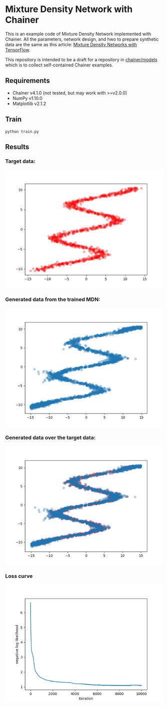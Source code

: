 # Mixture Density Network with Chainer

This is an example code of Mixture Density Network implemented with Chainer.
All the parameters, network design, and hwo to prepare synthetic data are the same as this article: [Mixture Density Networks with TensorFlow](http://blog.otoro.net/2015/11/24/mixture-density-networks-with-tensorflow/).

This repository is intended to be a draft for a repository in [chainer/models](https://github.com/chainer/models) which is to collect self-contained Chainer examples.

## Requirements

- Chainer v4.1.0 (not tested, but may work with >=v2.0.0)
- NumPy v1.10.0
- Matplotlib v2.1.2

## Train

```
python train.py
```

## Results

### Target data:

![target data](images/target.png)

### Generated data from the trained MDN:

![generated data](images/generated.png)

### Generated data over the target data:

![overlapped](images/overlap.png)

### Loss curve

![loss](images/loss.png)
